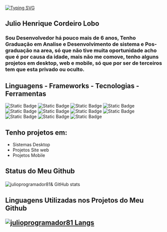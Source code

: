 [![Typing SVG](https://readme-typing-svg.herokuapp.com/?color=DAA520&size=35&center=true&vCenter=true&width=1000&lines=Apresentando+meu+perfil,+No+Repositorio+do+Github;julioprogramador81:%29)](https://git.io/typing-svg)


<div>
  <h2>Julio Henrique Cordeiro Lobo</h2>
  <h3>Sou Desenvolvedor há pouco mais de 6 anos, Tenho Graduação em Analise e Desenvolvimento de sistema e Pos-graduação na area, só que não tive muita oportunidade acho que é por causa da idade, mais não me comove, tenho alguns projetos em desktop, web e mobile, só que por ser de terceiros tem que esta privado ou oculto.  </h3>

</div>
<div>
  <h2>Linguagens - Frameworks - Tecnologias - Ferramentas</h2>
  <p>
  <img alt="Static Badge" src="https://img.shields.io/badge/Javascript-yellow">
  <img alt="Static Badge" src="https://img.shields.io/badge/Java-orange">
    <img alt="Static Badge" src="https://img.shields.io/badge/PHP-blue">
  
  <img alt="Static Badge" src="https://img.shields.io/badge/MSQL-dark%20blue">
  <img alt="Static Badge" src="https://img.shields.io/badge/CSS-red">
  <img alt="Static Badge" src="https://img.shields.io/badge/HTML-blue">
  <img alt="Static Badge" src="https://img.shields.io/badge/Node.js-dark%20blue">
  <img alt="Static Badge" src="https://img.shields.io/badge/Visual%20Studio%20Code-blue">
  <img alt="Static Badge" src="https://img.shields.io/badge/NetBeans%20IDE-dark%20blue">
  <img alt="Static Badge" src="https://img.shields.io/badge/PostgreSQL-blue">
  <img alt="Static Badge" src="https://img.shields.io/badge/Bootstrap-purple">

 

</div>
<div>
  <h2>Tenho projetos em:</h2>
  <ul>
    <li>Sistemas Desktop</li>
    <li>Projetos Site web </li>
    <li>Projetos Mobile</li>
  </ul>
</div>

<h2><p>Status do Meu Github</p></h2>

![julioprogramador81& GitHub stats](https://github-readme-stats.vercel.app/api?username=julioprogramador81&show_icons=true&theme=radical)

<h2><p>Linguagens Utilizadas  nos Projetos do Meu Github</p><p></p>

[![julioprogramador81 Langs](https://github-readme-stats.vercel.app/api/top-langs/?username=julioprogramador81&layout=donut-vertical)](https://github.com/anuraghazra/github-readme-stats)

</h2>


